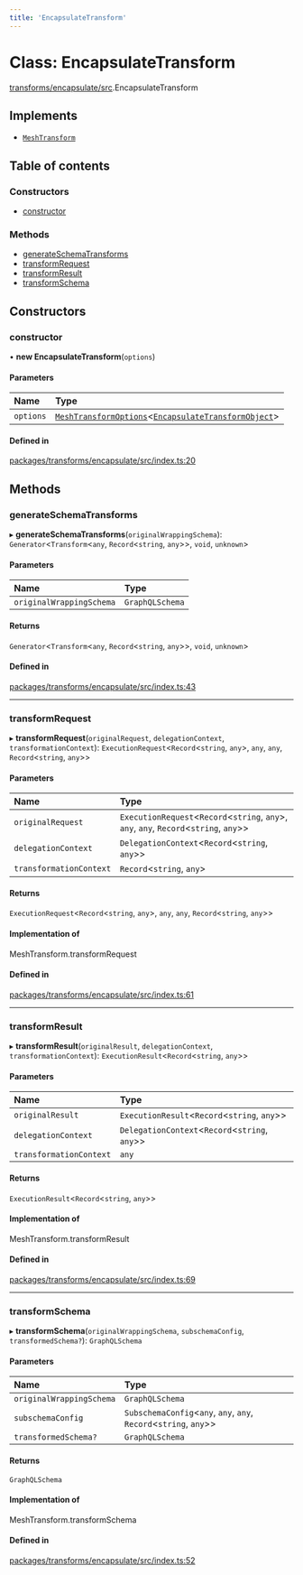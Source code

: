 ```yaml
---
title: 'EncapsulateTransform'
---
```


# Class: EncapsulateTransform

[transforms/encapsulate/src](../modules/transforms_encapsulate_src).EncapsulateTransform

## Implements

- [`MeshTransform`](/docs/api/interfaces/types_src.MeshTransform)

## Table of contents

### Constructors

- [constructor](transforms_encapsulate_src.EncapsulateTransform#constructor)

### Methods

- [generateSchemaTransforms](transforms_encapsulate_src.EncapsulateTransform#generateschematransforms)
- [transformRequest](transforms_encapsulate_src.EncapsulateTransform#transformrequest)
- [transformResult](transforms_encapsulate_src.EncapsulateTransform#transformresult)
- [transformSchema](transforms_encapsulate_src.EncapsulateTransform#transformschema)

## Constructors

### constructor

• **new EncapsulateTransform**(`options`)

#### Parameters

| Name | Type |
| :------ | :------ |
| `options` | [`MeshTransformOptions`](/docs/api/interfaces/types_src.MeshTransformOptions)<[`EncapsulateTransformObject`](/docs/api/interfaces/types_src.YamlConfig.EncapsulateTransformObject)\> |

#### Defined in

[packages/transforms/encapsulate/src/index.ts:20](https://github.com/Urigo/graphql-mesh/blob/master/packages/transforms/encapsulate/src/index.ts#L20)

## Methods

### generateSchemaTransforms

▸ **generateSchemaTransforms**(`originalWrappingSchema`): `Generator`<`Transform`<`any`, `Record`<`string`, `any`\>\>, `void`, `unknown`\>

#### Parameters

| Name | Type |
| :------ | :------ |
| `originalWrappingSchema` | `GraphQLSchema` |

#### Returns

`Generator`<`Transform`<`any`, `Record`<`string`, `any`\>\>, `void`, `unknown`\>

#### Defined in

[packages/transforms/encapsulate/src/index.ts:43](https://github.com/Urigo/graphql-mesh/blob/master/packages/transforms/encapsulate/src/index.ts#L43)

___

### transformRequest

▸ **transformRequest**(`originalRequest`, `delegationContext`, `transformationContext`): `ExecutionRequest`<`Record`<`string`, `any`\>, `any`, `any`, `Record`<`string`, `any`\>\>

#### Parameters

| Name | Type |
| :------ | :------ |
| `originalRequest` | `ExecutionRequest`<`Record`<`string`, `any`\>, `any`, `any`, `Record`<`string`, `any`\>\> |
| `delegationContext` | `DelegationContext`<`Record`<`string`, `any`\>\> |
| `transformationContext` | `Record`<`string`, `any`\> |

#### Returns

`ExecutionRequest`<`Record`<`string`, `any`\>, `any`, `any`, `Record`<`string`, `any`\>\>

#### Implementation of

MeshTransform.transformRequest

#### Defined in

[packages/transforms/encapsulate/src/index.ts:61](https://github.com/Urigo/graphql-mesh/blob/master/packages/transforms/encapsulate/src/index.ts#L61)

___

### transformResult

▸ **transformResult**(`originalResult`, `delegationContext`, `transformationContext`): `ExecutionResult`<`Record`<`string`, `any`\>\>

#### Parameters

| Name | Type |
| :------ | :------ |
| `originalResult` | `ExecutionResult`<`Record`<`string`, `any`\>\> |
| `delegationContext` | `DelegationContext`<`Record`<`string`, `any`\>\> |
| `transformationContext` | `any` |

#### Returns

`ExecutionResult`<`Record`<`string`, `any`\>\>

#### Implementation of

MeshTransform.transformResult

#### Defined in

[packages/transforms/encapsulate/src/index.ts:69](https://github.com/Urigo/graphql-mesh/blob/master/packages/transforms/encapsulate/src/index.ts#L69)

___

### transformSchema

▸ **transformSchema**(`originalWrappingSchema`, `subschemaConfig`, `transformedSchema?`): `GraphQLSchema`

#### Parameters

| Name | Type |
| :------ | :------ |
| `originalWrappingSchema` | `GraphQLSchema` |
| `subschemaConfig` | `SubschemaConfig`<`any`, `any`, `any`, `Record`<`string`, `any`\>\> |
| `transformedSchema?` | `GraphQLSchema` |

#### Returns

`GraphQLSchema`

#### Implementation of

MeshTransform.transformSchema

#### Defined in

[packages/transforms/encapsulate/src/index.ts:52](https://github.com/Urigo/graphql-mesh/blob/master/packages/transforms/encapsulate/src/index.ts#L52)
